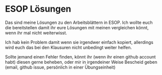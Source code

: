 # ESOP Lösungen

Das sind meine Lösungen zu den Arbeitsblättern in ESOP. 
Ich wollte euch die bereitstellen damit ihr eure Lösungen mit meinen vergleichen könnt, wenn ihr mal nicht weiterwisst.

Ich hab kein Problem damit wenn sie irgendwer einfach kopiert, 
allerdings wird euch das bei den Klausuren nicht unbedingt weiter helfen.

Sollte jemand einen Fehler finden, könnt ihr (wenn ihr einen github account habt) diesen gerne beheben, 
oder mir in irgendeiner Weise Bescheid geben (email, github issue, persönlich in einer Übungseinheit)
